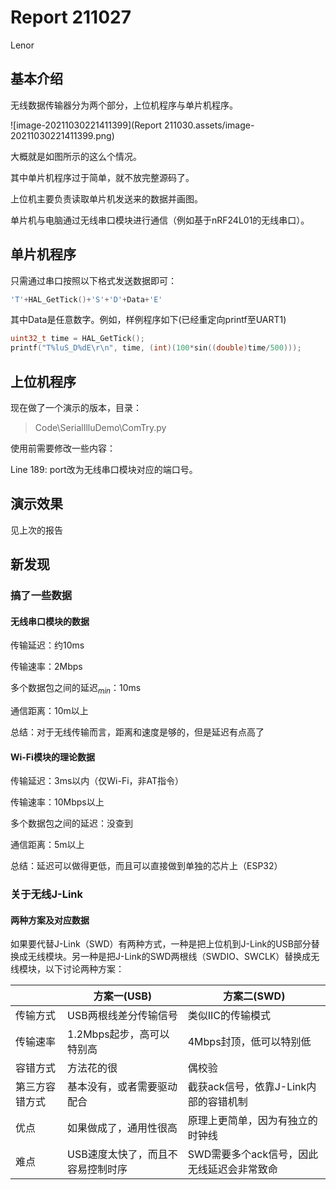 # Report 211027

Lenor

## 基本介绍

无线数据传输器分为两个部分，上位机程序与单片机程序。

![image-20211030221411399](Report 211030.assets/image-20211030221411399.png)

大概就是如图所示的这么个情况。

其中单片机程序过于简单，就不放完整源码了。

上位机主要负责读取单片机发送来的数据并画图。

单片机与电脑通过无线串口模块进行通信（例如基于nRF24L01的无线串口）。

## 单片机程序

只需通过串口按照以下格式发送数据即可：

```C
'T'+HAL_GetTick()+'S'+'D'+Data+'E'
```

其中Data是任意数字。例如，样例程序如下(已经重定向printf至UART1)

```C
uint32_t time = HAL_GetTick();
printf("T%luS_D%dE\r\n", time, (int)(100*sin((double)time/500)));
```

## 上位机程序

现在做了一个演示的版本，目录：

> Code\SerialIlluDemo\ComTry.py

使用前需要修改一些内容：

Line 189: port改为无线串口模块对应的端口号。

## 演示效果

见上次的报告

## 新发现

### 搞了一些数据

#### 无线串口模块的数据

传输延迟：约10ms

传输速率：2Mbps

多个数据包之间的延迟$_{min}$：10ms

通信距离：10m以上

总结：对于无线传输而言，距离和速度是够的，但是延迟有点高了

#### Wi-Fi模块的理论数据

传输延迟：3ms以内（仅Wi-Fi，非AT指令）

传输速率：10Mbps以上

多个数据包之间的延迟：没查到

通信距离：5m以上

总结：延迟可以做得更低，而且可以直接做到单独的芯片上（ESP32）

### 关于无线J-Link

#### 两种方案及对应数据

如果要代替J-Link（SWD）有两种方式，一种是把上位机到J-Link的USB部分替换成无线模块。另一种是把J-Link的SWD两根线（SWDIO、SWCLK）替换成无线模块，以下讨论两种方案：

|                | 方案一(USB)                       | 方案二(SWD)                                |
| -------------- | --------------------------------- | ------------------------------------------ |
| 传输方式       | USB两根线差分传输信号             | 类似IIC的传输模式                          |
| 传输速率       | 1.2Mbps起步，高可以特别高         | 4Mbps封顶，低可以特别低                    |
| 容错方式       | 方法花的很                        | 偶校验                                     |
| 第三方容错方式 | 基本没有，或者需要驱动配合        | 截获ack信号，依靠J-Link内部的容错机制      |
| 优点           | 如果做成了，通用性很高            | 原理上更简单，因为有独立的时钟线           |
| 难点           | USB速度太快了，而且不容易控制时序 | SWD需要多个ack信号，因此无线延迟会非常致命 |

